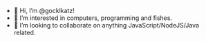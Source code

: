 - 👋 Hi, I’m @gocklkatz!
- 👀 I’m interested in computers, programming and fishes.
- 💞️ I’m looking to collaborate on anything JavaScript/NodeJS/Java related.

<!---
gocklkatz/gocklkatz is a ✨ special ✨ repository because its `README.md` (this file) appears on your GitHub profile.
You can click the Preview link to take a look at your changes.
--->
